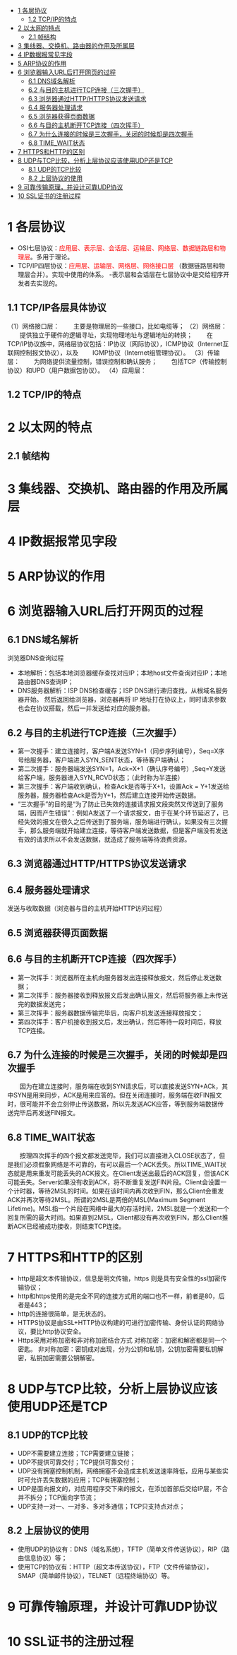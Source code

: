 <!-- TOC -->

- [1 各层协议](#1-各层协议)
    - [1.2 TCP/IP的特点](#12-tcpip的特点)
- [2 以太网的特点](#2-以太网的特点)
    - [2.1 帧结构](#21-帧结构)
- [3 集线器、交换机、路由器的作用及所属层](#3-集线器交换机路由器的作用及所属层)
- [4 IP数据报常见字段](#4-ip数据报常见字段)
- [5 ARP协议的作用](#5-arp协议的作用)
- [6 浏览器输入URL后打开网页的过程](#6-浏览器输入url后打开网页的过程)
    - [6.1 DNS域名解析](#61-dns域名解析)
    - [6.2 与目的主机进行TCP连接（三次握手）](#62-与目的主机进行tcp连接三次握手)
    - [6.3 浏览器通过HTTP/HTTPS协议发送请求](#63-浏览器通过httphttps协议发送请求)
    - [6.4 服务器处理请求](#64-服务器处理请求)
    - [6.5 浏览器获得页面数据](#65-浏览器获得页面数据)
    - [6.6 与目的主机断开TCP连接（四次挥手）](#66-与目的主机断开tcp连接四次挥手)
    - [6.7 为什么连接的时候是三次握手，关闭的时候却是四次握手](#67-为什么连接的时候是三次握手关闭的时候却是四次握手)
    - [6.8 TIME_WAIT状态](#68-time_wait状态)
- [7 HTTPS和HTTP的区别](#7-https和http的区别)
- [8 UDP与TCP比较，分析上层协议应该使用UDP还是TCP](#8-udp与tcp比较分析上层协议应该使用udp还是tcp)
    - [8.1 UDP的TCP比较](#81-udp的tcp比较)
    - [8.2 上层协议的使用](#82-上层协议的使用)
- [9 可靠传输原理，并设计可靠UDP协议](#9-可靠传输原理并设计可靠udp协议)
- [10 SSL证书的注册过程](#10-ssl证书的注册过程)

<!-- /TOC -->
# 1 各层协议
* OSI七层协议：<font color=red>应用层、表示层、会话层、运输层、网络层、数据链路层和物理层</font>。多用于理论。
* TCP/IP四层协议：<font color=red>应用层、运输层、网络层、网络接口层 </font>（数据链路层和物理层合并）。实现中使用的体系。
 -表示层和会话层在七层协议中是交给程序开发者去实现的。
 ## 1.1 TCP/IP各层具体协议
 （1）网络接口层：
&emsp;&emsp;主要是物理层的一些接口，比如电缆等；
 （2）网络层：
&emsp;&emsp;提供独立于硬件的逻辑寻址，实现物理地址与逻辑地址的转换；
&emsp;&emsp;在TCP/IP协议族中，网络层协议包括：IP协议（网际协议），ICMP协议（Internet互联网控制报文协议），以及
&emsp;&emsp;IGMP协议（Internet组管理协议）。
（3）传输层：
&emsp;&emsp;为网络提供流量控制，错误控制和确认服务；
&emsp;&emsp;包括TCP（传输控制协议）和UPD（用户数据包协议）。
（4）应用层：

## 1.2 TCP/IP的特点
 
# 2 以太网的特点
## 2.1 帧结构
# 3 集线器、交换机、路由器的作用及所属层
# 4 IP数据报常见字段
# 5 ARP协议的作用

# 6 浏览器输入URL后打开网页的过程
## 6.1 DNS域名解析
浏览器DNS查询过程
* 本地解析：包括本地浏览器缓存查找对应IP；本地host文件查询对应IP；本地路由器DNS查询IP；
* DNS服务器解析：ISP DNS检查缓存；ISP DNS进行递归查找，从根域名服务器开始。
然后返回给浏览器，浏览器再将 IP 地址打在协议上，同时请求参数也会在协议搭载，然后一并发送给对应的服务器。
## 6.2 与目的主机进行TCP连接（三次握手）
* 第一次握手：建立连接时，客户端A发送SYN=1（同步序列编号），Seq=X序号给服务器，客户端进入SYN_SENT状态，等待客户端确认；
* 第二次握手：服务器端发送SYN=1，Ack=X+1（确认序号编号）,Seq=Y发送给客户端，服务器进入SYN_RCVD状态；（此时称为半连接）
* 第三次握手：客户端收到确认，检查Ack是否等于X+1，设置Ack = Y+1发送给服务器，服务器检查Ack是否为Y+1，然后建立连接开始传送数据。
* “三次握手”的目的是“为了防止已失效的连接请求报文段突然又传送到了服务端，因而产生错误”：例如A发送了一个请求报文，由于在某个环节延迟了，已经失效的报文在很久之后传送到了服务端，服务端进行确认，如果没有三次握手，那么服务端就开始建立连接，等待客户端发送数据，但是客户端没有发送有效的请求所以不会发送数据，就造成了服务端等待浪费资源。
## 6.3 浏览器通过HTTP/HTTPS协议发送请求
## 6.4 服务器处理请求
发送与收取数据（浏览器与目的主机开始HTTP访问过程）
## 6.5 浏览器获得页面数据
## 6.6 与目的主机断开TCP连接（四次挥手）
* 第一次挥手：浏览器所在主机向服务器发出连接释放报文，然后停止发送数据；
* 第二次挥手：服务器接收到释放报文后发出确认报文，然后将服务器上未传送完的数据发送完；
* 第三次挥手：服务器数据传输完毕后，向客户机发送连接释放报文；
* 第四次挥手：客户机接收到报文后，发出确认，然后等待一段时间后，释放TCP连接。

## 6.7 为什么连接的时候是三次握手，关闭的时候却是四次握手
&emsp;&emsp;因为在建立连接时，服务端在收到SYN请求后，可以直接发送SYN+ACk，其中SYN是用来同步，ACK是用来应答的。但在关闭连接时，服务端在收FIN报文时，很可能并不会立刻停止传送数据，所以先发送ACK应答，等到服务端数据传送完毕后再发送FIN报文。
## 6.8 TIME_WAIT状态
&emsp;&emsp;按理四次挥手的四个报文都发送完毕，我们可以直接进入CLOSE状态了，但是我们必须假象网络是不可靠的，有可以最后一个ACK丢失。所以TIME_WAIT状态就是用来重发可能丢失的ACK报文。在Client发送出最后的ACK回复，但该ACK可能丢失。Server如果没有收到ACK，将不断重复发送FIN片段。Client会设置一个计时器，等待2MSL的时间。如果在该时间内再次收到FIN，那么Client会重发ACK并再次等待2MSL。所谓的2MSL是两倍的MSL(Maximum Segment Lifetime)。MSL指一个片段在网络中最大的存活时间，2MSL就是一个发送和一个回复所需的最大时间。如果直到2MSL，Client都没有再次收到FIN，那么Client推断ACK已经被成功接收，则结束TCP连接。

# 7 HTTPS和HTTP的区别
* http是超文本传输协议，信息是明文传输，https 则是具有安全性的ssl加密传输协议；
* http和https使用的是完全不同的连接方式用的端口也不一样，前者是80，后者是443；
* http的连接很简单，是无状态的。
* HTTPS协议是由SSL+HTTP协议构建的可进行加密传输、身份认证的网络协议，要比http协议安全。
* Https采用对称加密和非对称加密结合方式
对称加密：加密和解密都是同一个密匙。
非对称加密：密钥成对出现，分为公钥和私钥，公钥加密需要私钥解密，私钥加密需要公钥解密。

# 8 UDP与TCP比较，分析上层协议应该使用UDP还是TCP
## 8.1 UDP的TCP比较
* UDP不需要建立连接；TCP需要建立链接；
* UDP不提供可靠交付；TCP提供可靠交付；
* UDP没有拥塞控制机制，网络拥塞不会造成主机发送速率降低，应用与某些实时可允许丢失数据的应用；TCP有拥塞控制；
* UDP是面向报文的，对应用程序交下来的报文，在添加首部后交给IP层，不合并不拆分；TCP面向字节流；
* UDP支持一对一、一对多、多对多通信；TCP只支持点对点；
## 8.2 上层协议的使用
* 使用UDP的协议有：DNS（域名系统），TFTP（简单文件传送协议），RIP（路由信息协议）等；
* 使用TCP的协议有：HTTP（超文本传送协议），FTP（文件传输协议），SMAP（简单邮件协议），TELNET（远程终端协议）等。

# 9 可靠传输原理，并设计可靠UDP协议

# 10 SSL证书的注册过程
